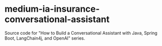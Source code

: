 # medium-ia-insurance-conversational-assistant
Source code for "How to Build a Conversational Assistant with Java, Spring Boot, LangChain4j, and OpenAI" series.
